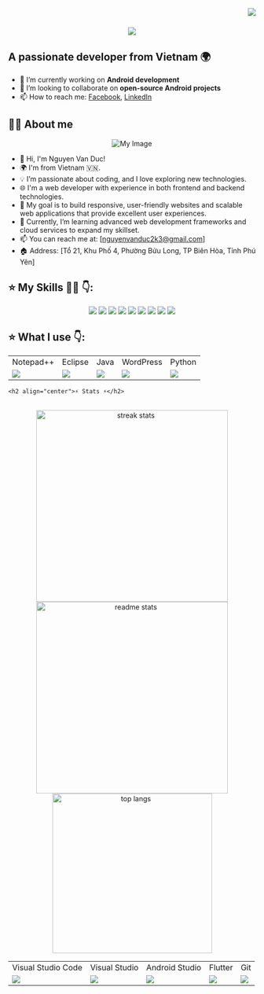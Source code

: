 <img align="right" src="https://visitor-badge.laobi.icu/badge?page_id=salesp07.salesp07" />

<h1 align="center">
    <img src="https://readme-typing-svg.herokuapp.com/?font=Righteous&size=35&center=true&vCenter=true&width=500&height=70&duration=4000&lines=Hi+There!+👋;+I'm+Nguyen+Van+Duc!;" />
</h1>

## A passionate developer from Vietnam 🌍

- 🔭 I’m currently working on **Android development**  
- 👯 I’m looking to collaborate on **open-source Android projects**  
- 📫 How to reach me: [Facebook](https://facebook.com/duccguccii), [LinkedIn](https://linkedin.com/in/yourprofile)

## 👨‍💻 About me

<p align="center">
    <img src="https://imgur.com/g4mbBAb.gif" alt="My Image" />  <!-- Ảnh từ Imgur -->
</p>

- 🔭 Hi, I'm Nguyen Van Duc!
- 🌍 I'm from Vietnam 🇻🇳.
- 💡 I’m passionate about coding, and I love exploring new technologies.
- 🌐 I'm a web developer with experience in both frontend and backend technologies.
- 🚀 My goal is to build responsive, user-friendly websites and scalable web applications that provide excellent user experiences.
- 🌱 Currently, I’m learning advanced web development frameworks and cloud services to expand my skillset.
- 📫 You can reach me at: [nguyenvanduc2k3@gmail.com]
- 🏠 Address: [Tổ 21, Khu Phố 4, Phường Bửu Long, TP Biên Hòa, Tỉnh Phú Yên]

## ⭐ My Skills 👨‍💻 👇:

<p align="center">
    <img src="https://img.shields.io/badge/HTML5-E34F26?style=for-the-badge&logo=html5&logoColor=white" />
    <img src="https://img.shields.io/badge/CSS3-1572B6?style=for-the-badge&logo=css3&logoColor=white" />
    <img src="https://img.shields.io/badge/JavaScript-F7DF1E?style=for-the-badge&logo=javascript&logoColor=black" />
    <img src="https://img.shields.io/badge/SQL-003B57?style=for-the-badge&logo=postgresql&logoColor=white" />
    <img src="https://img.shields.io/badge/Git-F05032?style=for-the-badge&logo=git&logoColor=white" />
    <img src="https://img.shields.io/badge/Java-ED8B00?style=for-the-badge&logo=java&logoColor=white" />
    <img src="https://img.shields.io/badge/C++-00599C?style=for-the-badge&logo=cplusplus&logoColor=white" />
    <img src="https://img.shields.io/badge/C%23-239120?style=for-the-badge&logo=c-sharp&logoColor=white" />
    <img src="https://img.shields.io/badge/Python-3776AB?style=for-the-badge&logo=python&logoColor=white" />
</p>

## ⭐ What I use 👇:

<table align="center">
    <tr>
        <td>Notepad++</td>
        <td>Eclipse</td>
        <td>Java</td>
        <td>WordPress</td>
        <td>Python</td>
    </tr>
    <tr>
        <td><img src="https://img.shields.io/badge/Notepad++-90E59A?style=for-the-badge&logo=notepadplusplus&logoColor=black" /></td>
        <td><img src="https://img.shields.io/badge/Eclipse-2C2255?style=for-the-badge&logo=eclipse&logoColor=white" /></td>
        <td><img src="https://img.shields.io/badge/Java-ED8B00?style=for-the-badge&logo=java&logoColor=white" /></td>
        <td><img src="https://img.shields.io/badge/WordPress-21759B?style=for-the-badge&logo=wordpress&logoColor=white" /></td>
        <td><img src="https://img.shields.io/badge/Python-3776AB?style=for-the-badge&logo=python&logoColor=white" /></td>
    </tr>
</table>

<table align="center">
    <tr>
        <td>Visual Studio Code</td>
        <td>Visual Studio</td>
        <td>Android Studio</td>
        <td>Flutter</td>
        <td>Git</td>
    </tr>
    <tr>
        <td><img src="https://img.shields.io/badge/VS%20Code-007ACC?style=for-the-badge&logo=visual-studio-code&logoColor=white" /></td>
        <td><img src="https://img.shields.io/badge/Visual_Studio-5C2D91?style=for-the-badge&logo=visual-studio&logoColor=white" /></td>
        <td><img src="https://img.shields.io/badge/Android_Studio-3DDC84?style=for-the-badge&logo=android-studio&logoColor=white" /></td>
        <td><img src="https://img.shields.io/badge/Flutter-02569B?style=for-the-badge&logo=flutter&logoColor=white" /></td>
        <td><img src="https://img.shields.io/badge/Git-F05032?style=for-the-badge&logo=git&logoColor=white" /></td>
    </tr>

    <h2 align="center">⚡ Stats ⚡</h2>
<br>
<div align=center>
  <img width=390 src="https://github-readme-streak-stats-salesp07.vercel.app/?user=salesp07&count_private=true&theme=react&border_radius=10" alt="streak stats"/>
  <img width=390 src="https://github-readme-stats-salesp07.vercel.app/api?username=salesp07&count_private=true&show_icons=true&theme=react&rank_icon=github&border_radius=10" alt="readme stats" />
  <br/>
  <img width=325 align="center" src="https://github-readme-stats-salesp07.vercel.app/api/top-langs/?username=salesp07&hide=HTML&langs_count=8&layout=compact&theme=react&border_radius=10&size_weight=0.5&count_weight=0.5&exclude_repo=github-readme-stats" alt="top langs" />
</div>
</table>
